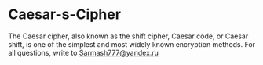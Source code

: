 # Caesar-s-Cipher
The Caesar cipher, also known as the shift cipher, Caesar code, or Caesar shift, is one of the simplest and most widely known encryption methods.
For all questions, write to Sarmash777@yandex.ru
